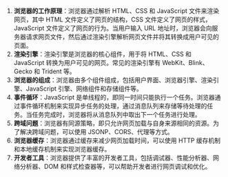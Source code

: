 <!--
 * @Author: Shu Binqi
 * @Date: 2023-04-01 23:36:52
 * @LastEditors: Shu Binqi
 * @LastEditTime: 2023-04-01 23:37:11
 * @Description: 浏览器基础知识
 * @Version: 1.0.0
 * @FilePath: \interviewQuestions\前端基础\浏览器\浏览器知识扫盲.md
-->

1. **浏览器的工作原理**：浏览器通过解析 HTML、CSS 和 JavaScript 文件来渲染网页，其中 HTML 文件定义了网页的结构，CSS 文件定义了网页的样式，JavaScript 文件定义了网页的行为。当用户输入 URL 地址时，浏览器会向服务器请求网页文件，然后通过渲染引擎解析网页文件并将其转换成用户可见的页面。
1. **渲染引擎**：渲染引擎是浏览器的核心组件，用于将 HTML、CSS 和 JavaScript 转换为用户可见的网页。常见的渲染引擎有 WebKit、Blink、Gecko 和 Trident 等。
1. **浏览器的组成**：浏览器由多个组件组成，包括用户界面、浏览器引擎、渲染引擎、JavaScript 引擎、网络组件和存储组件等。
1. **事件循环**：JavaScript 是单线程的，即同一时间只能执行一个任务。浏览器通过事件循环机制来实现异步任务的处理，通过消息队列来存储等待处理的任务。当任务完成时，浏览器将从消息队列中取出下一个任务进行处理。
1. **跨域问题**：浏览器有同源策略，即只允许网页加载与自身来源相同的资源。为了解决跨域问题，可以使用 JSONP、CORS、代理等方式。
1. **浏览器缓存**：浏览器通过缓存来减少网页加载时间，可以使用 HTTP 缓存机制和本地缓存机制来实现浏览器缓存。
1. **开发者工具**：浏览器提供了丰富的开发者工具，包括调试器、性能分析器、网络分析器、DOM 和样式检查器等，可以帮助开发者进行网页调试和优化。
